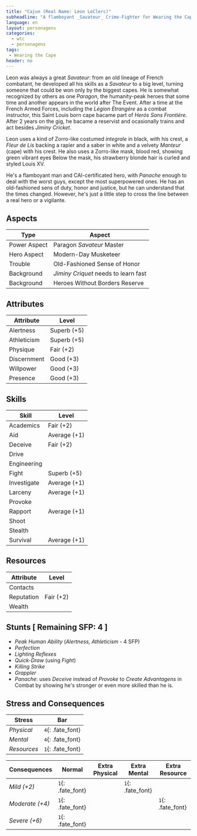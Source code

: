 ```yaml
---
title: "Cajun (Real Name: Leon LeClerc)"
subheadline: "A flamboyant _Savateur_ Crime-Fighter for Wearing the Cape"
language: en
layout: personagens
categories:
  - wtc
  - personagens
tags:
 - Wearing the Cape
header: no
---
```




Leon was always a great _Savateur_: from an old lineage of French combatant, he developed all his skills as a _Savateur_ to a big level, turning someone that could be won only by the biggest capes. He is somewhat recognized by others as one _Paragon_, the humanity-peak heroes that some time and another appears in the world after The Event. After a time at the French Armed Forces, including the _Légion Étrangère_ as a combat instructor, this Saint Louis born cape bacame part of _Herós Sans Frontiére_. After 2 years on the gig, he bacame a reservist and ocasionally trains and act besides _Jiminy Cricket_.

Leon uses a kind of Zorro-like costumed _integrale_ in black, with his crest, a _Fleur de Lis_ backing a rapier and a saber in white and a velvety _Manteur_ (cape) with his crest. He also uses a Zorro-like mask, blood red, showing green vibrant eyes Below the mask, his strawberry blonde hair is curled and styled Louis XV.

He's a flamboyant man and CAI-certificated hero, with _Panache_ enough to deal with the worst guys, except the most superpowered ones. He has an old-fashioned sens of duty, honor and justice, but he can understand that the times changed. However, he's just a little step to cross the line between a real hero or a vigilante.

## Aspects

| Type | Aspect |
|-|-|
| Power Aspect | Paragon  _Savateur_ Master |
| Hero Aspect | Modern-Day Musketeer |
| Trouble  | Old-Fashioned Sense of Honor |
| Background | _Jiminy Criquet_ needs to learn fast |
| Background | Heroes Without Borders Reserve |

## Attributes

| Attribute | Level |
|-|-|
| Alertness |  Superb (+5) |
| Athleticism | Superb (+5) |
| Physique | Fair (+2) | 
| Discernment | Good (+3) |
| Willpower | Good (+3) |
| Presence | Good (+3) |

## Skills

| Skill | Level |
|-|-|
| Academics | Fair (+2) |
| Aid | Average (+1) |
| Deceive | Fair (+2) | 
| Drive |   | 
| Engineering |  | 
| Fight | Superb (+5) | 
| Investigate | Average (+1) | 
| Larceny | Average (+1) | 
| Provoke |  | 
| Rapport | Average (+1) | 
| Shoot |  | 
| Stealth | | 
| Survival | Average (+1)  | 

## Resources

| Attribute | Level |
|-|-|
| Contacts | |
| Reputation | Fair (+2) |
| Wealth |  |

## Stunts [ Remaining SFP: 4 ]

+ _Peak Human Ability_  (_Alertness, Athleticism_ - 4 SFP)
+ _Perfection_
+ _Lighting Reflexes_
+ _Quick-Draw_ (using _Fight_)
+ _Killing Strike_
+ _Grappler_
+ _Panache_: uses _Deceive_ instead of _Provoke_ to _Create Advantagens_ in Combat by showing he's stronger or even more skilled than he is.

## Stress and Consequences

| Stress | Bar |
|-|-|
| _Physical_ | `4`{: .fate_font} |
|  _Mental_ | `4`{: .fate_font} |
| _Resources_ | `1`{: .fate_font} |

| Consequences | Normal | Extra Physical | Extra Mental | Extra Resource |
|-|-|-|-|-|
| _Mild (+2)_ |  `1`{: .fate_font} | | `1`{: .fate_font} | |
| _Moderate (+4)_ | `1`{: .fate_font} | | | `1`{: .fate_font} | 
| _Severe (+6)_ | `1`{: .fate_font} | | | |
